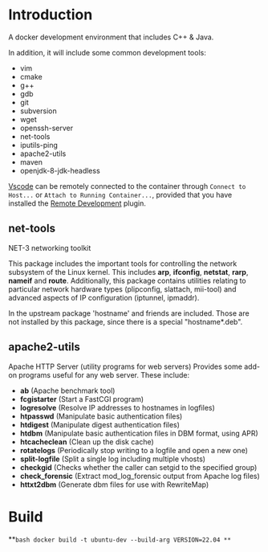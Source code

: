 # Introduction

A docker development environment that includes C++ & Java.

In addition, it will include some common development tools:

* vim
* cmake
* g++
* gdb
* git
* subversion
* wget
* openssh-server
* net-tools
* iputils-ping
* apache2-utils
* maven
* openjdk-8-jdk-headless

[Vscode](https://code.visualstudio.com/) can be remotely connected to the container through ``Connect to Host...`` or ``Attach to Running Container...``, provided that you have installed the [Remote Development](https://marketplace.visualstudio.com/items?itemName=ms-vscode-remote.vscode-remote-extensionpack) plugin.

## net-tools

NET-3 networking toolkit

This package includes the important tools for controlling the network subsystem of the Linux kernel. This includes **arp**, **ifconfig**, **netstat**, **rarp**, **nameif** and **route**. Additionally, this package contains utilities relating to particular network hardware types (plipconfig, slattach, mii-tool) and advanced aspects of IP configuration (iptunnel, ipmaddr).

In the upstream package 'hostname' and friends are included. Those are not installed by this package, since there is a special "hostname*.deb".

## apache2-utils

Apache HTTP Server (utility programs for web servers)
Provides some add-on programs useful for any web server. These include:

- **ab** (Apache benchmark tool)
- **fcgistarter** (Start a FastCGI program)
- **logresolve** (Resolve IP addresses to hostnames in logfiles)
- **htpasswd** (Manipulate basic authentication files)
- **htdigest** (Manipulate digest authentication files)
- **htdbm** (Manipulate basic authentication files in DBM format, using APR)
- **htcacheclean** (Clean up the disk cache)
- **rotatelogs** (Periodically stop writing to a logfile and open a new one)
- **split-logfile** (Split a single log including multiple vhosts)
- **checkgid** (Checks whether the caller can setgid to the specified group)
- **check_forensic** (Extract mod_log_forensic output from Apache log files)
- **httxt2dbm** (Generate dbm files for use with RewriteMap)

# Build

**`bash
docker build -t ubuntu-dev --build-arg VERSION=22.04
**`
